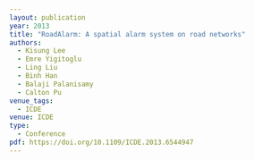 ```yaml
---
layout: publication
year: 2013
title: "RoadAlarm: A spatial alarm system on road networks"
authors:
  - Kisung Lee
  - Emre Yigitoglu
  - Ling Liu
  - Binh Han
  - Balaji Palanisamy
  - Calton Pu
venue_tags:
  - ICDE
venue: ICDE
type:
  - Conference
pdf: https://doi.org/10.1109/ICDE.2013.6544947
---
```


